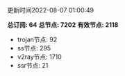 更新时间2022-08-07 01:00:49

**总订阅: 64**
**总节点: 7202**
**有效节点: 2118**
- trojan节点: 92
- ss节点: 295
- v2ray节点: 1710
- ssr节点: 21
